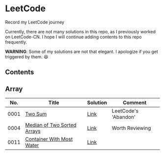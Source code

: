 # LeetCode
Record my LeetCode journey

Currently, there are not many solutions in this repo, as I previously worked on LeetCode-CN. I hope I will continue adding contents to this repo frequently. 

**WARNING**: Some of my solutions are not that elegant. I apologize if you get triggered by them. :satisfied:

## Contents

## Array
| No. | Title | Solution | Comment |
|---| ----- | ------ | ----- |
| 0001 |[Two Sum](https://leetcode.com/problems/two-sum)|[Link](https://github.com/v0rt3xh/LeetCode/blob/main/Array/twoSum.py)| LeetCode's 'Abandon'|
| 0004 |[Median of Two Sorted Arrays](https://leetcode.com/problems/median-of-two-sorted-arrays)|[Link](https://github.com/v0rt3xh/LeetCode/blob/main/BinarySearch/MedianArrays.py)| Worth Reviewing|
| 0011 |[Container With Most Water](https://leetcode.com/problems/container-with-most-water)|[Link](https://github.com/v0rt3xh/LeetCode/blob/main/Array/waterContainer.py)| |
